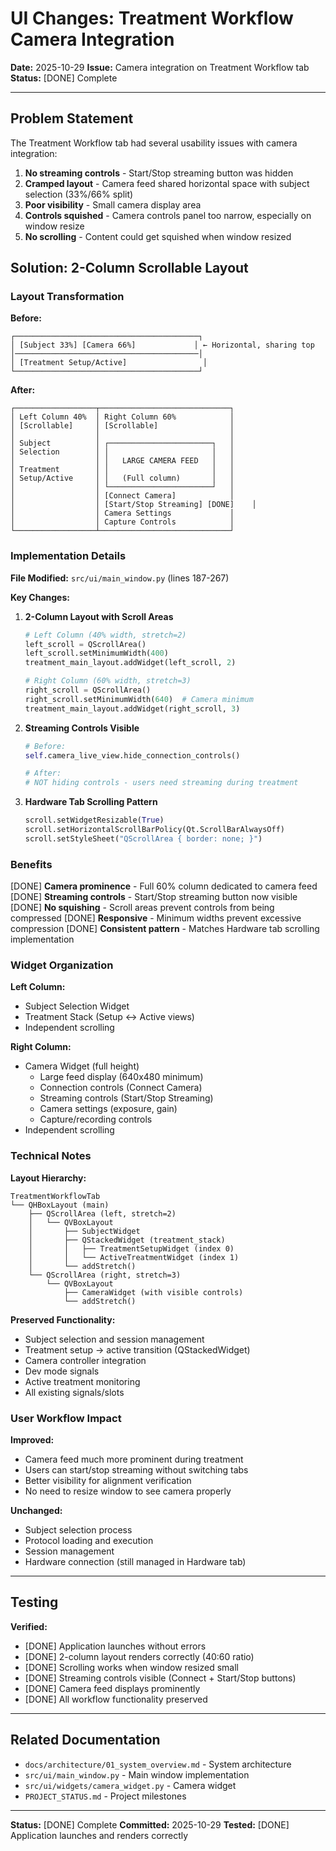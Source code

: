 # UI Changes: Treatment Workflow Camera Integration

**Date:** 2025-10-29
**Issue:** Camera integration on Treatment Workflow tab
**Status:** [DONE] Complete

---

## Problem Statement

The Treatment Workflow tab had several usability issues with camera integration:

1. **No streaming controls** - Start/Stop streaming button was hidden
2. **Cramped layout** - Camera feed shared horizontal space with subject selection (33%/66% split)
3. **Poor visibility** - Small camera display area
4. **Controls squished** - Camera controls panel too narrow, especially on window resize
5. **No scrolling** - Content could get squished when window resized

## Solution: 2-Column Scrollable Layout

### Layout Transformation

**Before:**
```
┌─────────────────────────────────────────┐
│ [Subject 33%] [Camera 66%]             │ ← Horizontal, sharing top
│─────────────────────────────────────────│
│ [Treatment Setup/Active]                 │
└─────────────────────────────────────────┘
```

**After:**
```
┌──────────────────┬─────────────────────────────┐
│ Left Column 40%  │ Right Column 60%            │
│ [Scrollable]     │ [Scrollable]                │
│                  │                             │
│ Subject          │ ┌───────────────────────┐   │
│ Selection        │ │                       │   │
│                  │ │   LARGE CAMERA FEED   │   │
│ Treatment        │ │                       │   │
│ Setup/Active     │ │   (Full column)       │   │
│                  │ └───────────────────────┘   │
│                  │ [Connect Camera]            │
│                  │ [Start/Stop Streaming] [DONE]    │
│                  │ Camera Settings             │
│                  │ Capture Controls            │
└──────────────────┴─────────────────────────────┘
```

### Implementation Details

**File Modified:** `src/ui/main_window.py` (lines 187-267)

**Key Changes:**

1. **2-Column Layout with Scroll Areas**
   ```python
   # Left Column (40% width, stretch=2)
   left_scroll = QScrollArea()
   left_scroll.setMinimumWidth(400)
   treatment_main_layout.addWidget(left_scroll, 2)

   # Right Column (60% width, stretch=3)
   right_scroll = QScrollArea()
   right_scroll.setMinimumWidth(640)  # Camera minimum
   treatment_main_layout.addWidget(right_scroll, 3)
   ```

2. **Streaming Controls Visible**
   ```python
   # Before:
   self.camera_live_view.hide_connection_controls()

   # After:
   # NOT hiding controls - users need streaming during treatment
   ```

3. **Hardware Tab Scrolling Pattern**
   ```python
   scroll.setWidgetResizable(True)
   scroll.setHorizontalScrollBarPolicy(Qt.ScrollBarAlwaysOff)
   scroll.setStyleSheet("QScrollArea { border: none; }")
   ```

### Benefits

[DONE] **Camera prominence** - Full 60% column dedicated to camera feed
[DONE] **Streaming controls** - Start/Stop streaming button now visible
[DONE] **No squishing** - Scroll areas prevent controls from being compressed
[DONE] **Responsive** - Minimum widths prevent excessive compression
[DONE] **Consistent pattern** - Matches Hardware tab scrolling implementation

### Widget Organization

**Left Column:**
- Subject Selection Widget
- Treatment Stack (Setup ↔ Active views)
- Independent scrolling

**Right Column:**
- Camera Widget (full height)
  - Large feed display (640x480 minimum)
  - Connection controls (Connect Camera)
  - Streaming controls (Start/Stop Streaming)
  - Camera settings (exposure, gain)
  - Capture/recording controls
- Independent scrolling

### Technical Notes

**Layout Hierarchy:**
```
TreatmentWorkflowTab
└── QHBoxLayout (main)
    ├── QScrollArea (left, stretch=2)
    │   └── QVBoxLayout
    │       ├── SubjectWidget
    │       ├── QStackedWidget (treatment_stack)
    │       │   ├── TreatmentSetupWidget (index 0)
    │       │   └── ActiveTreatmentWidget (index 1)
    │       └── addStretch()
    └── QScrollArea (right, stretch=3)
        └── QVBoxLayout
            ├── CameraWidget (with visible controls)
            └── addStretch()
```

**Preserved Functionality:**
- Subject selection and session management
- Treatment setup → active transition (QStackedWidget)
- Camera controller integration
- Dev mode signals
- Active treatment monitoring
- All existing signals/slots

### User Workflow Impact

**Improved:**
- Camera feed much more prominent during treatment
- Users can start/stop streaming without switching tabs
- Better visibility for alignment verification
- No need to resize window to see camera properly

**Unchanged:**
- Subject selection process
- Protocol loading and execution
- Session management
- Hardware connection (still managed in Hardware tab)

---

## Testing

**Verified:**
- [DONE] Application launches without errors
- [DONE] 2-column layout renders correctly (40:60 ratio)
- [DONE] Scrolling works when window resized small
- [DONE] Streaming controls visible (Connect + Start/Stop buttons)
- [DONE] Camera feed displays prominently
- [DONE] All workflow functionality preserved

---

## Related Documentation

- `docs/architecture/01_system_overview.md` - System architecture
- `src/ui/main_window.py` - Main window implementation
- `src/ui/widgets/camera_widget.py` - Camera widget
- `PROJECT_STATUS.md` - Project milestones

---

**Status:** [DONE] Complete
**Committed:** 2025-10-29
**Tested:** [DONE] Application launches and renders correctly
